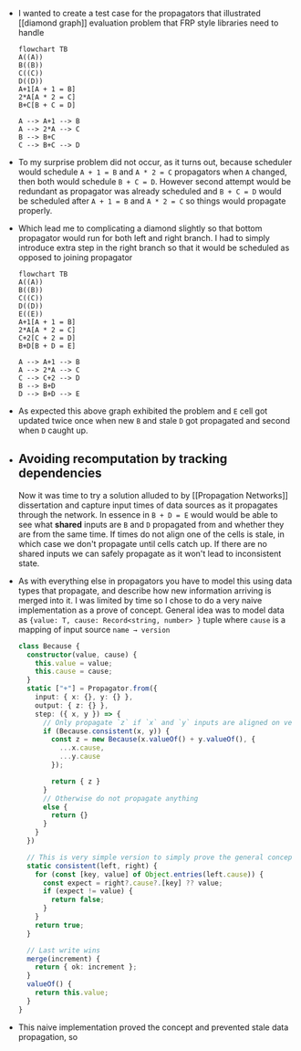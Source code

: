 - I wanted to create a test case for the propagators that illustrated [[diamond graph]] evaluation problem that FRP style libraries need to handle
  
  ```mermaid
  flowchart TB
  A((A))
  B((B))
  C((C))
  D((D))
  A+1[A + 1 = B]
  2*A[A * 2 = C]
  B+C[B + C = D]
  
  A --> A+1 --> B
  A --> 2*A --> C
  B --> B+C
  C --> B+C --> D
  ```
- To my surprise problem did not occur, as it turns out, because scheduler would schedule `A + 1 = B` and `A * 2 = C` propagators when `A` changed, then both would schedule `B + C = D`. However second attempt would be redundant as propagator was already scheduled and `B + C = D` would be scheduled after `A + 1 = B` and `A * 2 = C` so things would propagate properly.
- Which lead me to complicating a diamond slightly so that bottom propagator would run for both left and right branch. I had to simply introduce extra step in the right branch so that it would be scheduled as opposed to joining propagator
  
  ```mermaid
  flowchart TB
  A((A))
  B((B))
  C((C))
  D((D))
  E((E))
  A+1[A + 1 = B]
  2*A[A * 2 = C]
  C+2[C + 2 = D]
  B+D[B + D = E]
  
  A --> A+1 --> B
  A --> 2*A --> C
  C --> C+2 --> D
  B --> B+D
  D --> B+D --> E
  ```
- As expected this above graph exhibited the problem and `E` cell got updated twice once when new `B` and stale `D` got propagated and second when `D` caught up.
- ## Avoiding recomputation by tracking dependencies
  
  Now it was time to try a solution alluded to by [[Propagation Networks]] dissertation and capture input times of data sources as it propagates through the network. In essence in `B + D = E` would would be able to see what **shared** inputs are `B` and `D` propagated from and whether they are from the same time. If times do not align one of the cells is stale, in which case we don't propagate until cells catch up. If there are no shared inputs we can safely propagate as it won't lead to inconsistent state.
- As with everything else in propagators you have to model this using data types that propagate, and describe how new information arriving is merged into it. I was limited by time so I chose to do a very naive implementation as a prove of concept. General idea was to model data as `{value: T, cause: Record<string, number> }` tuple where `cause` is a mapping of input source `name → version`
  
  ```ts
  class Because {
    constructor(value, cause) {
      this.value = value;
      this.cause = cause;
    }
    static ["+"] = Propagator.from({
      input: { x: {}, y: {} },
      output: { z: {} },
      step: ({ x, y }) => {
        // Only propagate `z` if `x` and `y` inputs are aligned on versions
        if (Because.consistent(x, y)) {
          const z = new Because(x.valueOf() + y.valueOf(), {
            ...x.cause,
            ...y.cause
          });
  
          return { z }
        } 
        // Otherwise do not propagate anything
        else {
          return {}
        }
      }
    })
  
    // This is very simple version to simply prove the general concept
    static consistent(left, right) {
      for (const [key, value] of Object.entries(left.cause)) {
        const expect = right?.cause?.[key] ?? value;
        if (expect != value) {
          return false;
        }
      }
      return true;
    }
  
    // Last write wins
    merge(increment) {
      return { ok: increment };
    }
    valueOf() {
      return this.value;
    }
  }
  ```
- This naive implementation proved the concept and prevented stale data propagation, so